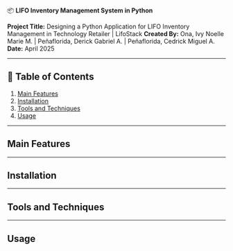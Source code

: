 📦 **LIFO Inventory Management System in Python**

**Project Title:** Designing a Python Application for LIFO Inventory Management in Technology Retailer | LifoStack
**Created By:** Ona, Ivy Noelle Marie M. | Peñaflorida, Derick Gabriel A. | Peñaflorida, Cedrick Miguel A.  
**Date:** April 2025

---

## 📌 Table of Contents
1. [Main Features](#main-features)
2. [Installation](#installation)
3. [Tools and Techniques](#tools-and-techniques)
4. [Usage](#usage)

---

## Main Features


---

## Installation


---

## Tools and Techniques

---

## Usage

